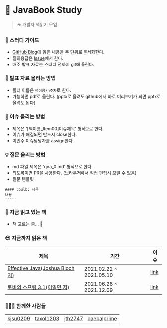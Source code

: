 # :book: JavaBook Study

> ☕ 개발자 책읽기 모임  

### :thinking: 스터디 가이드
- [GitHub Blog](https://github.com/JavaBookStudy/JavaBookStudy.github.io)에 읽은 내용을 주 단위로 문서화한다.  
- 질의응답은 [Issue](https://github.com/kjsu0209/JavaBook/issues)에서 한다.  
- 매주 발표 자료는 스터디 전까지 git에 올린다.  

### :pencil: 발표 자료 올리는 방법   
- 폴더 이름은 ```책이름/n주차```로 한다.  
- 가능하면 pdf로 올린다. (pptx로 올려도 github에서 바로 미리보기가 되면 pptx로 올려도 된다)  

### :rocket: 이슈 올리는 방법  
- 제목은 '[책이름_Item00]이슈제목' 형식으로 한다.  
- 이슈가 해결되면 반드시 close한다.  
- 이번주 이슈담당자를 assign한다.  

### :bulb: 질문 올리는 방법  
- md 파일 제목은 'qna_0.md' 형식으로 한다.  
- 되도록이면 PR을 사용한다. (브라우저에서 직접 편집시 꼬일 수 있음)  
- 질문 템플릿
```
#### :bulb: 제목 
내용
-----
```

### 👀 지금 읽고 있는 책  
- 책 고르는 중... 🤔

### 😎 지금까지 읽은 책
  
| 제목 | 기간 | 이슈 |
|    -    |    -     |   -   |  
|[Effective Java(Joshua Bloch 저)](https://github.com/kjsu0209/JavaBook/blob/main/Effective%20Java/README.md)| 2021.02.22 ~ 2021.05.10	| [link](https://github.com/JavaBookStudy/JavaBook/milestone/1?closed=1)|
|[토비의 스프링 3.1(이일민 저)](https://github.com/kjsu0209/JavaBook/tree/main/%ED%86%A0%EB%B9%84%EC%9D%98%EC%8A%A4%ED%94%84%EB%A7%81/README.md)| 2021.06.28 ~ 2021.12.09 |[link](https://github.com/JavaBookStudy/JavaBook/milestone/2?closed=1)|

### 🙆‍♂️🙆 함께한 사람들
|   |   |   |   |
| - | - | - | - |
|  [kjsu0209](https://github.com/kjsu0209) |  [taxol1203](https://github.com/taxol1203)  | [jth2747](https://github.com/jth2747) | [daebalprime](https://github.com/daebalprime)  |
  
